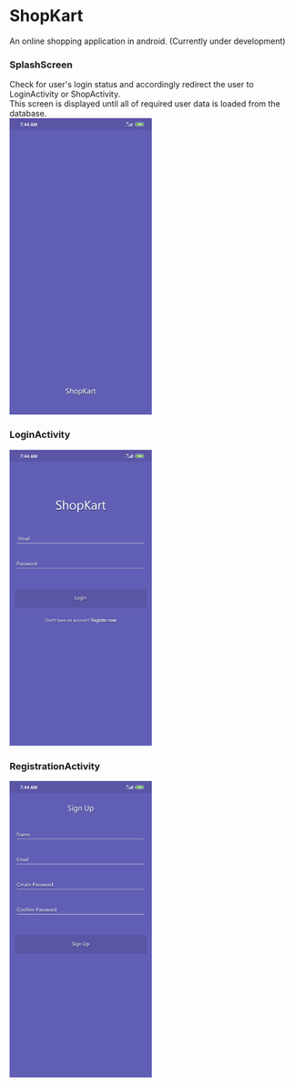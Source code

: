 # ShopKart
An online shopping application in android.
(Currently under development)

### SplashScreen
Check for user's login status and accordingly redirect the user to LoginActivity or ShopActivity.<br>
This screen is displayed until all of required user data is loaded from the database.<br>
<img src="https://github.com/harshh3010/ShopKart/blob/master/AppScreenshots/SplashScreen.jpg" width="250">

### LoginActivity
<img src="https://github.com/harshh3010/ShopKart/blob/master/AppScreenshots/LoginActivity.jpg" width="250">

### RegistrationActivity
<img src="https://github.com/harshh3010/ShopKart/blob/master/AppScreenshots/RegistrationActivity.jpg" width="250">
